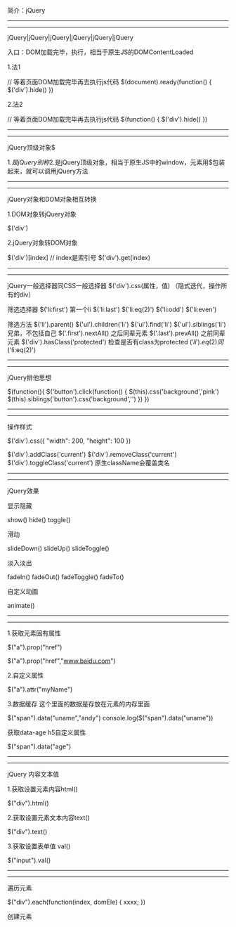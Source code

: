 
简介：jQuery

**************************************************************************************
**************************************************************************************

jQuery|jQuery|jQuery|jQuery|jQuery|jQuery

入口：DOM加载完毕，执行，相当于原生JS的DOMContentLoaded

1.法1

// 等着页面DOM加载完毕再去执行js代码
$(document).ready(function() {
  $('div').hide()
})

2.法2

// 等着页面DOM加载完毕再去执行js代码
$(function() {
  $('div').hide()
})

-------------------------------------------------------------------------------------------
-------------------------------------------------------------------------------------------

jQuery顶级对象$

1.$是jQuery别称
2.$是jQuery顶级对象，相当于原生JS中的window，元素用$包装起来，就可以调用jQuery方法

-------------------------------------------------------------------------------------------
-------------------------------------------------------------------------------------------

jQuery对象和DOM对象相互转换

1.DOM对象转jQuery对象

$('div')

2.jQuery对象转DOM对象

$('div')[index]        // index是索引号
$('div').get(index)


-------------------------------------------------------------------------------------------
-------------------------------------------------------------------------------------------

jQuery一般选择器同CSS一般选择器
$('div').css(属性，值) （隐式迭代，操作所有的div）

筛选选择器
$('li:first')   第一个li
$('li:last') 
$('li:eq(2)')
$('li:odd')
$('li:even')

筛选方法
$('li').parent()
$('ul').children('li')
$('ul').find('li')
$('ul').siblings('li') 兄弟，不包括自己
$('.first').nextAll()  之后同辈元素
$('.last').prevAll()   之前同辈元素
$('div').hasClass('protected')   检查是否有class为protected
$('li').eq(2)    同$('li:eq(2)')


-------------------------------------------------------------------------------------------
-------------------------------------------------------------------------------------------


jQuery排他思想

$(function(){
  $('button').click(function() {
    $(this).css('background','pink')
    $(this).siblings('button').css('background','')
  })
})

-------------------------------------------------------------------------------------------
-------------------------------------------------------------------------------------------

操作样式

$('div').css({
  "width": 200,
  "height": 100
})

$('div').addClass('current')
$('div').removeClass('current')
$('div').toggleClass('current')
原生className会覆盖类名


-------------------------------------------------------------------------------------------
-------------------------------------------------------------------------------------------

jQuery效果

显示隐藏

show()
hide()
toggle()

滑动

slideDown()
slideUp()
slideToggle()


淡入淡出

fadeIn()
fadeOut()
fadeToggle()
fadeTo()

自定义动画

animate()

-------------------------------------------------------------------------------------------
-------------------------------------------------------------------------------------------

1.获取元素固有属性

$("a").prop("href")

$("a").prop("href","www.baidu.com")

2.自定义属性

$("a").attr("myName")

3.数据缓存
这个里面的数据是存放在元素的内存里面

$("span").data("uname","andy")
console.log($("span").data("uname"))

获取data-age h5自定义属性

$("span").data("age")



-------------------------------------------------------------------------------------------
-------------------------------------------------------------------------------------------

jQuery 内容文本值

1.获取设置元素内容html()

$("div").html()

2.获取设置元素文本内容text()

$("div").text()

3.获取设置表单值 val()

$("input").val()


-------------------------------------------------------------------------------------------
-------------------------------------------------------------------------------------------

遍历元素

$("div").each(function(index, domEle) { xxxx; })

创建元素
